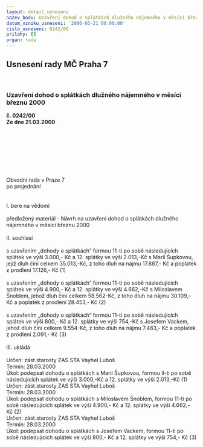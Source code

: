 ```yaml
---
layout: detail_usneseni
nazev_bodu: Uzavření dohod o splátkách dlužného nájemného v měsíci březnu 2000
datum_vzniku_usneseni: '2000-03-21 00:00:00'
cislo_usneseni: 0242/00
prilohy: []
organ: rada
---
```

<div id="ucUsn_pList" class="usn">
	<span><h2>Usnesení rady MČ Praha 7 </h2>
<br></span><div class="standBody">
<span><h3>Uzavření dohod o splátkách dlužného nájemného v měsíci březnu 2000</h3></span><div class="center">
		<strong>č. 0242/00</strong><br>
	</div>
<div class="center">
		<strong>Ze dne 21.03.2000</strong><br><br>
	</div>
<br><br><br><br><br><br><br>Obvodní rada v Praze 7<br>po projednání<br><br><br>I.	bere na vědomí<br><br> předložený materiál - Návrh na uzavření dohod o splátkách dlužného nájemného v měsíci březnu 2000<br><br>II.	souhlasí <br><br>s uzavřením „dohody o splátkách“ formou 11-ti po sobě následujících splátek ve výši 3.000,- Kč a 12.  splátky ve výši  2.013,-Kč s Marií Šupkovou, jejíž dluh činí celkem 35.013,-Kč, z toho dluh na nájmu 17.887,- Kč a poplatek z prodlení  17.126,- Kč (1)<br><br>s uzavřením „dohody o splátkách“ formou 11-ti  po sobě následujících splátek ve výši 4.900,- Kč a 12. splátky ve výši 4.662,-Kč s Miloslavem Šnoblem, jehož dluh činí celkem 58.562-Kč, z toho dluh na nájmu 30.109,- Kč a poplatek z prodlení  28.453,- Kč (2)<br><br>s uzavřením „dohody o splátkách“ formou 11-ti  po sobě následujících splátek ve výši 800,- Kč a 12. splátky ve výši 754,-Kč s Josefem Vackem, jehož dluh činí celkem 9.554-Kč, z toho dluh na nájmu 7.463,- Kč a poplatek z prodlení  2.091,- Kč (3)<br><br>III.	ukládá <br><br> Určen:	zást.starosty	ZAS STA Vayhel Luboš<br>Termín: 28.03.2000<br>Úkol:	podepsat dohodu o splátkách s Marií Šupkovou, formou ll-ti po sobě následujících splátek  ve výši 3.000,-Kč a 12. splátky ve výši 2.013,-Kč (1)<br>  Určen:	zást.starosty	ZAS STA Vayhel Luboš<br>Termín: 28.03.2000<br>Úkol:	podepsat dohodu o splátkách s Miloslavem Šnoblem, formou 11-ti po sobě následujících splátek ve výši 4.900,- Kč a 12. splátky ve výši 4.662,- Kč (2)<br>  Určen:	zást.starosty	ZAS STA Vayhel Luboš<br>Termín: 28.03.2000<br>Úkol:	podepsat dohodu o splátkách s Josefem Vackem, formou 11-ti po sobě následujících splátek ve výši 800,- Kč a 12. splátky ve výši 754,- Kč (3)<br> <br><br> </div>
</div>